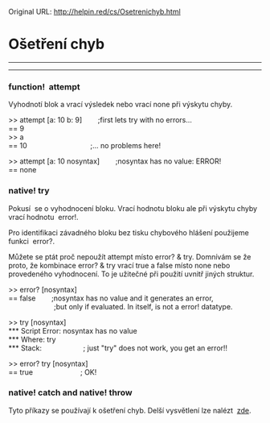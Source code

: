 Original URL: <http://helpin.red/cs/Osetrenichyb.html>

# Ošetření chyb

* * *

* * *

### function!  attempt

Vyhodnotí blok a vrací výsledek nebo vrací none při výskytu chyby.

&gt;&gt; attempt \[a: 10 b: 9]        ;first lets try with no errors...  
\== 9  
&gt;&gt; a  
\== 10                                ;... no problems here!

&gt;&gt; attempt \[a: 10 nosyntax]        ;nosyntax has no value: ERROR!  
\== none

### native! try

Pokusí  se o vyhodnocení bloku. Vrací hodnotu bloku ale při výskytu chyby vrací hodnotu  error!.

Pro identifikaci závadného bloku bez tisku chybového hlášení použijeme funkci  error?.

Můžete se ptát proč nepoužít attempt místo error? &amp; try. Domnívám se že proto, že kombinace error? &amp; try vrací true a false místo none nebo provedeného vyhodnocení. To je užitečné při použití uvnitř jiných struktur.

&gt;&gt; error? \[nosyntax]  
\== false        ;nosyntax has no value and it generates an error,  
                       ;but only if evaluated. In itself, is not a error! datatype.

&gt;&gt; try \[nosyntax]  
\*\** Script Error: nosyntax has no value  
\*\** Where: try  
\*\** Stack:                     ; just "try" does not work, you get an error!!

&gt;&gt; error? try \[nosyntax]  
\== true                        ; OK!

### native! catch and native! throw

Tyto příkazy se používají k ošetření chyb. Delší vysvětlení lze nalézt  [zde](http://www.red-by-example.org/index.html#catch).
